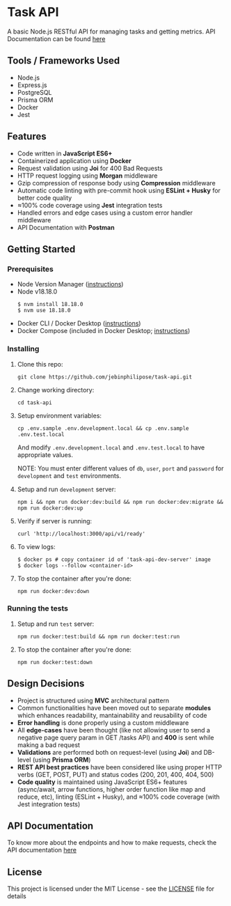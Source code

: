 # Task API

A basic Node.js RESTful API for managing tasks and getting metrics. API Documentation can be found [here](https://documenter.getpostman.com/view/3899486/2s9YR6ZDZv)

## Tools / Frameworks Used

* Node.js
* Express.js
* PostgreSQL
* Prisma ORM
* Docker
* Jest

## Features

* Code written in **JavaScript ES6+**
* Containerized application using **Docker**
* Request validation using **Joi** for 400 Bad Requests
* HTTP request logging using **Morgan** middleware
* Gzip compression of response body using **Compression** middleware
* Automatic code linting with pre-commit hook using **ESLint + Husky** for better code quality
* ≈100% code coverage using **Jest** integration tests
* Handled errors and edge cases using a custom error handler middleware
* API Documentation with **Postman**

## Getting Started

### Prerequisites

* Node Version Manager ([instructions](https://github.com/nvm-sh/nvm#installing-and-updating))
* Node v18.18.0
    ```
    $ nvm install 18.18.0
    $ nvm use 18.18.0
    ```
* Docker CLI / Docker Desktop ([instructions](https://docs.docker.com/engine/install/))
* Docker Compose (included in Docker Desktop; [instructions](https://docs.docker.com/compose/install/#installation-scenarios))

### Installing

1. Clone this repo:
    ```
    git clone https://github.com/jebinphilipose/task-api.git
    ```
2. Change working directory:
    ```
    cd task-api
    ```
3. Setup environment variables:
    ```
    cp .env.sample .env.development.local && cp .env.sample .env.test.local
    ```
    And modify `.env.development.local` and `.env.test.local` to have appropriate values.
    
    NOTE: You must enter different values of `db`, `user`, `port` and `password` for `development` and `test` environments.
4. Setup and run `development` server:
    ```
    npm i && npm run docker:dev:build && npm run docker:dev:migrate && npm run docker:dev:up
    ```
5. Verify if server is running:
    ```
    curl 'http://localhost:3000/api/v1/ready'
    ```
6. To view logs:
    ```
    $ docker ps # copy container id of 'task-api-dev-server' image
    $ docker logs --follow <container-id>
    ```
7. To stop the container after you're done:
    ```
    npm run docker:dev:down
    ```

### Running the tests

1. Setup and run `test` server:
    ```
    npm run docker:test:build && npm run docker:test:run
    ```
2. To stop the container after you're done:
    ```
    npm run docker:test:down
    ```

## Design Decisions

* Project is structured using **MVC** architectural pattern
* Common functionalities have been moved out to separate **modules** which enhances readability, mantainability and reusability of code
* **Error handling** is done properly using a custom middleware
* All **edge-cases** have been thought (like not allowing user to send a negative page query param in GET /tasks API) and **400** is sent while making a bad request
* **Validations** are performed both on request-level (using **Joi**) and DB-level (using **Prisma ORM**)
* **REST API best practices** have been considered like using proper HTTP verbs (GET, POST, PUT) and status codes (200, 201, 400, 404, 500)
* **Code quality** is maintained using JavaScript ES6+ features (async/await, arrow functions, higher order function like map and reduce, etc), linting (ESLint + Husky), and ≈100% code coverage (with Jest integration tests)

## API Documentation

To know more about the endpoints and how to make requests, check the API documentation [here](https://documenter.getpostman.com/view/3899486/2s9YR6ZDZv)

## License

This project is licensed under the MIT License - see the [LICENSE](LICENSE.md) file for details
